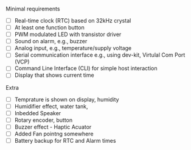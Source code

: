 Minimal requirements
- [ ] Real-time clock (RTC) based on 32kHz crystal
- [ ] At least one function button
- [ ] PWM modulated LED with transistor driver
- [ ] Sound on alarm, e.g., buzzer
- [ ] Analog input, e.g., temperature/supply voltage
- [ ] Serial communication interface e.g., using dev-kit, Virtulal Com Port (VCP)
- [ ] Command Line Interface (CLI) for simple host interaction
- [ ] Display that shows current time

Extra 
- [ ] Temprature is shown on display, humidity
- [ ] Humidifier effect, water tank, 
- [ ] Inbedded Speaker
- [ ] Rotary encoder, button
- [ ] Buzzer effect - Haptic Acuator
- [ ] Added Fan pointng somewhere
- [ ] Battery backup for RTC and Alarm times

